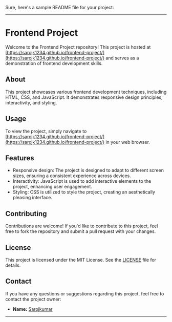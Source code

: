 Sure, here's a sample README file for your project:

---

# Frontend Project

Welcome to the Frontend Project repository! This project is hosted at [https://sarojk1234.github.io/frontend-project/](https://sarojk1234.github.io/frontend-project/) and serves as a demonstration of frontend development skills.

## About

This project showcases various frontend development techniques, including HTML, CSS, and JavaScript. It demonstrates responsive design principles, interactivity, and styling.

## Usage

To view the project, simply navigate to [https://sarojk1234.github.io/frontend-project/](https://sarojk1234.github.io/frontend-project/) in your web browser.

## Features

- Responsive design: The project is designed to adapt to different screen sizes, ensuring a consistent experience across devices.
- Interactivity: JavaScript is used to add interactive elements to the project, enhancing user engagement.
- Styling: CSS is utilized to style the project, creating an aesthetically pleasing interface.

## Contributing

Contributions are welcome! If you'd like to contribute to this project, feel free to fork the repository and submit a pull request with your changes.

## License

This project is licensed under the MIT License. See the [LICENSE](LICENSE) file for details.

## Contact

If you have any questions or suggestions regarding this project, feel free to contact the project owner:

- **Name:** [Sarojkumar](https://github.com/sarojk1234)

---

